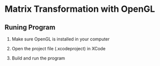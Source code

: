 # Matrix Transformation with OpenGL

## Runing Program

1. Make sure OpenGL is installed in your computer

2. Open the project file (.xcodeproject) in XCode

3. Build and run the program
